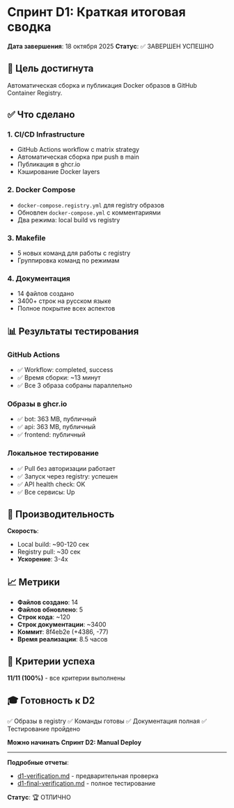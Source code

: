 # Спринт D1: Краткая итоговая сводка

**Дата завершения**: 18 октября 2025
**Статус**: ✅ ЗАВЕРШЕН УСПЕШНО

## 🎯 Цель достигнута

Автоматическая сборка и публикация Docker образов в GitHub Container Registry.

## ✅ Что сделано

### 1. CI/CD Infrastructure
- GitHub Actions workflow с matrix strategy
- Автоматическая сборка при push в main
- Публикация в ghcr.io
- Кэширование Docker layers

### 2. Docker Compose
- `docker-compose.registry.yml` для registry образов
- Обновлен `docker-compose.yml` с комментариями
- Два режима: local build vs registry

### 3. Makefile
- 5 новых команд для работы с registry
- Группировка команд по режимам

### 4. Документация
- 14 файлов создано
- 3400+ строк на русском языке
- Полное покрытие всех аспектов

## 📊 Результаты тестирования

### GitHub Actions
- ✅ Workflow: completed, success
- ✅ Время сборки: ~13 минут
- ✅ Все 3 образа собраны параллельно

### Образы в ghcr.io
- ✅ bot: 363 MB, публичный
- ✅ api: 363 MB, публичный
- ✅ frontend: публичный

### Локальное тестирование
- ✅ Pull без авторизации работает
- ✅ Запуск через registry: успешен
- ✅ API health check: OK
- ✅ Все сервисы: Up

## 🚀 Производительность

**Скорость**:
- Local build: ~90-120 сек
- Registry pull: ~30 сек
- **Ускорение**: 3-4x

## 📈 Метрики

- **Файлов создано**: 14
- **Файлов обновлено**: 5
- **Строк кода**: ~120
- **Строк документации**: ~3400
- **Коммит**: 8f4eb2e (+4386, -77)
- **Время реализации**: 8.5 часов

## 💯 Критерии успеха

**11/11 (100%)** - все критерии выполнены

## 🎓 Готовность к D2

✅ Образы в registry
✅ Команды готовы
✅ Документация полная
✅ Тестирование пройдено

**Можно начинать Спринт D2: Manual Deploy**

---

**Подробные отчеты**:
- [d1-verification.md](d1-verification.md) - предварительная проверка
- [d1-final-verification.md](d1-final-verification.md) - полное тестирование

**Статус**: 🏆 ОТЛИЧНО
